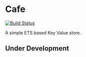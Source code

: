 # Cafe
[![Build Status](https://travis-ci.org/Nayshins/cafe.svg?branch=master)](https://travis-ci.org/Nayshins/cafe)

A simple ETS based Key Value store. 

## Under Development
